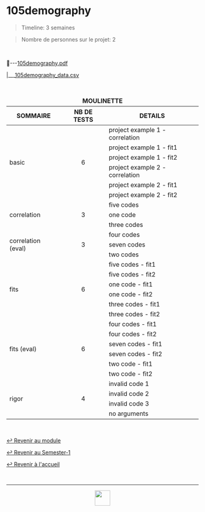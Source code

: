# 105demography

> Timeline: 3 semaines

> Nombre de personnes sur le projet: 2

<br>

📂---[105demography.pdf](https://github.com/Studio-17/Epitech-Subjects/blob/main/Semester-1/B-MAT-100/105demography/105demography.pdf)

|\_\_\_[105demography_data.csv](https://github.com/Studio-17/Epitech-Subjects/blob/main/Semester-1/B-MAT-100/105demography/105demography_data.csv)


<br>


<table align="center">
    <thead>
        <tr>
            <td colspan="3" align="center"><strong>MOULINETTE</strong></td>
        </tr>
        <tr>
            <th>SOMMAIRE</th>
            <th>NB DE TESTS</th>
            <th>DETAILS</th>
        </tr>
    </thead>
    <tbody>
        <tr>
            <td rowspan="6">basic</td>
            <td rowspan="6" style="text-align: center;">6</td>
            <td>project example 1 - correlation</td>
        </tr>
    		<tr>
			<td>project example 1 - fit1</td>
		</tr>
		<tr>
			<td>project example 1 - fit2</td>
		</tr>
		<tr>
			<td>project example 2 - correlation</td>
		</tr>
		<tr>
			<td>project example 2 - fit1</td>
		</tr>
		<tr>
			<td>project example 2 - fit2</td>
		</tr>
        <tr>
            <td rowspan="3">correlation</td>
            <td rowspan="3" style="text-align: center;">3</td>
            <td>five codes</td>
        </tr>
    		<tr>
			<td>one code</td>
		</tr>
		<tr>
			<td>three codes</td>
		</tr>
        <tr>
            <td rowspan="3">correlation (eval)</td>
            <td rowspan="3" style="text-align: center;">3</td>
            <td>four codes</td>
        </tr>
    		<tr>
			<td>seven codes</td>
		</tr>
		<tr>
			<td>two codes</td>
		</tr>
        <tr>
            <td rowspan="6">fits</td>
            <td rowspan="6" style="text-align: center;">6</td>
            <td>five codes - fit1</td>
        </tr>
    		<tr>
			<td>five codes - fit2</td>
		</tr>
		<tr>
			<td>one code - fit1</td>
		</tr>
		<tr>
			<td>one code - fit2</td>
		</tr>
		<tr>
			<td>three codes - fit1</td>
		</tr>
		<tr>
			<td>three codes - fit2</td>
		</tr>
        <tr>
            <td rowspan="6">fits (eval)</td>
            <td rowspan="6" style="text-align: center;">6</td>
            <td>four codes - fit1</td>
        </tr>
    		<tr>
			<td>four codes - fit2</td>
		</tr>
		<tr>
			<td>seven codes - fit1</td>
		</tr>
		<tr>
			<td>seven codes - fit2</td>
		</tr>
		<tr>
			<td>two code - fit1</td>
		</tr>
		<tr>
			<td>two code - fit2</td>
		</tr>
        <tr>
            <td rowspan="4">rigor</td>
            <td rowspan="4" style="text-align: center;">4</td>
            <td>invalid code 1</td>
        </tr>
    		<tr>
			<td>invalid code 2</td>
		</tr>
		<tr>
			<td>invalid code 3</td>
		</tr>
		<tr>
			<td>no arguments</td>
		</tr>
	</tbody>
</table>

<br>

[↩️ Revenir au module](https://github.com/Studio-17/Epitech-Subjects/blob/main/Semester-1/B-MAT-100)

[↩️ Revenir au Semester-1](https://github.com/Studio-17/Epitech-Subjects/blob/main/Semester-1)

[↩️ Revenir à l'accueil](https://github.com/Studio-17/Epitech-Subjects/)

<br>

---

<div align="center">

<a href="https://github.com/Studio-17" target="_blank"><img src="https://github.com/Kaiwinta/Epitech-Subjects/blob/feat/Pge2028-first-year/assets/voc17.gif" width="40"></a>

</div>